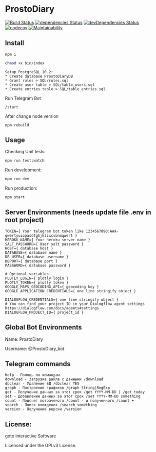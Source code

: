 # ProstoDiary
[![Build Status](https://travis-ci.org/gotois/ProstoDiary_bot.svg?branch=master)](https://travis-ci.org/gotois/ProstoDiary_bot)
[![dependencies Status](https://david-dm.org/gotois/ProstoDiary_bot/status.svg)](https://david-dm.org/gotois/ProstoDiary_bot)
[![devDependencies Status](https://david-dm.org/gotois/ProstoDiary_bot/dev-status.svg)](https://david-dm.org/gotois/ProstoDiary_bot?type=dev)
[![codecov](https://codecov.io/gh/gotois/ProstoDiary_bot/branch/master/graph/badge.svg)](https://codecov.io/gh/gotois/ProstoDiary_bot)
[![Maintainability](https://api.codeclimate.com/v1/badges/709ebb5f0eae1d062e5e/maintainability)](https://codeclimate.com/github/gotois/ProstoDiary_bot/maintainability)

Install
---
```bash
npm i
```

```bash
chmod +x bin/index 
```

```
Setup PostgreSQL 10.2+
* Create database ProstoDiaryDB
* Grant roles > SQL/roles.sql
* Create user table > SQL/table_users.sql
* Create entries table > SQL/table_entries.sql
```

Run Telegram Bot
```
/start
```

After change node version
```
npm rebuild
```

Usage
---
Checking Unit tests:
```bash
npm run test:watch
```

Run development:
```bash
npm run dev
```

Run production:
```bash
npm start
```

Server Environments (needs update file .env in root project)
---
```
TOKEN={ Your telegram bot token like 1234567890:AAA-qwertyuiopasdfghjklzxcvbnmqwert }
HEROKU_NAME={ Your heroku server name }
SALT_PASSWORD={ User salt password }
HOST={ database host }
DATABASE={ database name }
DB_USER={ database username }
DBPORT={ database port }
PASSWORD={ database password }

# Optional variables
PLOTLY_LOGIN={ plotly login }
PLOTLY_TOKEN={ plotly token }
GOOGLE_MAPS_GEOCODING_API={ geocoding key }
GOOGLE_APPLICATION_CREDENTIALS={ one line stringify object } 

DIALOGFLOW_CREDENTIALS={ one line stringify object } 
# You can find your project ID in your Dialogflow agent settings https://dialogflow.com/docs/agents#settings
DIALOGFLOW_PROJECT_ID={ project_id }
```

Global Bot Environments
---
Name: ProstoDiary

Username: @ProstoDiary_bot

Telegram commands
---
```
help - Помощь по командам
download - Загрузка файла с данными /download
dbclear - Удаление БД /dbclear YES
graph - Построение графиков /graph String|RegExp
get - Получение данных за этот срок /get YYYY-MM-DD | /get today
set - Добавление данных за этот срок /set YYYY-MM-DD something
count - Подсчет потраченого /count - и полученного /count +
search - Поиск вхождения /search something
version - Получение версии /version
```

License:
---
goto Interactive Software

Licensed under the GPLv3 License.
